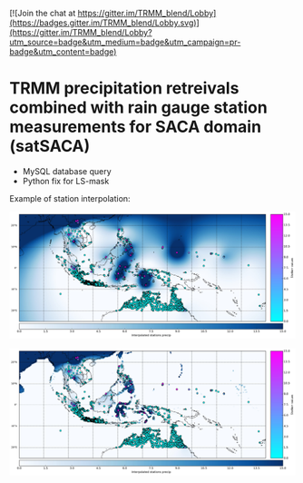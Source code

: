 
[![Join the chat at https://gitter.im/TRMM_blend/Lobby](https://badges.gitter.im/TRMM_blend/Lobby.svg)](https://gitter.im/TRMM_blend/Lobby?utm_source=badge&utm_medium=badge&utm_campaign=pr-badge&utm_content=badge)


TRMM precipitation retreivals combined with rain gauge station measurements for SACA domain (satSACA)
==

- MySQL database query 
- Python fix for LS-mask

Example of station interpolation:

![Alt text](tmp/Precip_stations_linear_spline_smoothin_eq_2_20000610_example_readme.jpg?raw=true)

![Alt text](tmp/Precip_stations_linear_spline_smoothin_eq_2_20000610_lsmask_0p25deg.jpg?raw=true)

